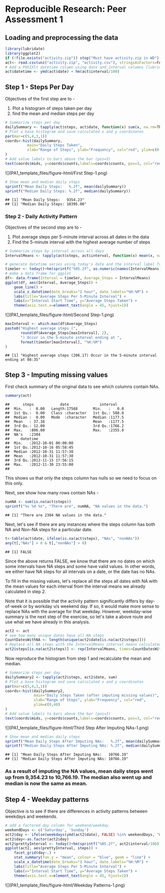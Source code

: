 # Reproducible Research: Peer Assessment 1


## Loading and preprocessing the data

```r
library(lubridate)
library(ggplot2)
if (!file.exists("activity.zip")) stop("Must have activity.zip in WD")
act<- read.csv(unz("activity.zip", "activity.csv"), stringsAsFactors=FALSE)
# Add a POSIXlt datetime column using date and interval columns (lubridate)
act$datetime <- ymd(act$date) + hm(act$interval/100)
```


## Step 1 - Steps Per Day

Objectives of the first step are to - 

1. Plot a histogram of steps taken per day 
2. find the mean and median steps per day


```r
# Summarize steps per day
dailySummary <- tapply(act$steps, act$date, function(x) sum(x, na.rm=TRUE))
# Plot a base histogram and save calculated x and y coordinates
par(mar=c(5,4,3,1))
coords<-hist(dailySummary,
		  main="Daily Steps Taken", 
		  xlab="Range of Steps", ylab="Frequency", col="red", ylim=c(0,35)
) 
# Add value labels to bars above the bar (pos=3)
text(coords$mids, y=coords$counts,labels=coords$counts, pos=3, col="red")
```

![](PA1_template_files/figure-html/First Step-1.png)<!-- -->

```r
# Show mean and median daily steps
sprintf("Mean Daily Steps:   %.2f", mean(dailySummary))
sprintf("Median Daily Steps: %.2f", median(dailySummary))
```

```
## [1] "Mean Daily Steps:   9354.23"
## [1] "Median Daily Steps: 10395.00"
```


### Step 2 - Daily Activity Pattern 

Objectives of the second step are to -   
1. Plot average steps per 5-minute interval across all dates in the data 
2. Find the 5-minute interval with the highest average number of steps 

```r
# Summarize steps by interval across all days 
IntervalMeans <- tapply(act$steps, act$interval, function(x) mean(x, na.rm=TRUE))

# generate datetime series using today's date and the interval label from summary
timeSer <- today()+hm(sprintf("%05.2f", as.numeric(names(IntervalMeans))/100))
# make a data frame for ggplot
df<- data.frame(Interval = timeSer, Average_Steps = IntervalMeans)
ggplot(df, aes(Interval, Average_Steps)) + 
	geom_line() +
	scale_x_datetime(date_breaks="1 hour", date_labels="%H:%M") +
	labs(title="Average Steps Per 5-Minute Interval") + 
	labs(x="Interval Start Time", y="Average Steps Taken") +
	theme(axis.text.x=element_text(angle = 45, hjust=1))
```

![](PA1_template_files/figure-html/Second Step-1.png)<!-- -->

```r
maxInterval <- which.max(df$Average_Steps)
paste0("Highest average steps (", 
	   round(df$Average_Steps[maxInterval], 2),
	   ") Occur in the 5-minute interval ending at ", 
	   format(timeSer[maxInterval], "%H:%M")
)
```

```
## [1] "Highest average steps (206.17) Occur in the 5-minute interval ending at 08:35"
```


## Step 3 - Imputing missing values
First check summary of the original data to see which columns contain NAs.

```r
summary(act)
```

```
##      steps            date              interval     
##  Min.   :  0.00   Length:17568       Min.   :   0.0  
##  1st Qu.:  0.00   Class :character   1st Qu.: 588.8  
##  Median :  0.00   Mode  :character   Median :1177.5  
##  Mean   : 37.38                      Mean   :1177.5  
##  3rd Qu.: 12.00                      3rd Qu.:1766.2  
##  Max.   :806.00                      Max.   :2355.0  
##  NA's   :2304                                        
##     datetime                  
##  Min.   :2012-10-01 00:00:00  
##  1st Qu.:2012-10-16 05:58:45  
##  Median :2012-10-31 11:57:30  
##  Mean   :2012-10-31 11:57:30  
##  3rd Qu.:2012-11-15 17:56:15  
##  Max.   :2012-11-30 23:55:00  
## 
```

This shows us that only the steps column has nulls so we need to focus on this only.

Next, see show how many rows contain NAs - 

```r
numNA <- sum(is.na(act$steps))
sprintf("%s %d %s", "There are", numNA, "NA values in the data.")
```

```
## [1] "There are 2304 NA values in the data."
```

Next, let's see if there are any instances where the steps column has both NA and Non-NA steps for a particular date.

```r
t<-table(act$date, ifelse(is.na(act$steps), "NAs", "nonNAs"))
any(t[,"NAs"] > 0 & t[,"nonNAs"] > 0)
```

```
## [1] FALSE
```
Since the above returns FALSE, we know that there are no dates on which some intervals have NA steps and some have valid values. In other words, we either have NA steps for all intervals on a date, or the date has no NAs.

To fill in the missing values, let's replace all the steps all dates with NA with  the mean values for each interval from the interval means we already calculated in step 2.

Note that it is possible that the activity pattern significantly differs by day-of-week or by workday v/s weekend day.  If so, it would make more sense to replace NAs with the average for that weekday.  However, weekday-wise summary is the next step of the exercise, so let's take a above route and use what we have already in this analysis.


```r
act2 <- act
# see how many unique dates have all-NA steps 
CountDatesWithNA <- length(unique(act2$date[is.na(act2$steps)])) 
# Replace all NA steps with the IntervalMeans interval means calculated in step 1
act2$steps[is.na(act2$steps)] <- rep(IntervalMeans, times=CountDatesWithNA)
```

Now reproduce the histogram from step 1 and recalculate the mean and median.


```r
# Summarize steps per day
dailySummary2 <- tapply(act2$steps, act2$date, sum)
# Plot a base histogram and save calculated x and y coordinates
par(mar=c(5,4,3,1))
coords<-hist(dailySummary2,
			 main="Daily Steps Taken (after imputing missing values)", 
			 xlab="Range of Steps", ylab="Frequency", col="red",
			 ylim=c(0,40)
) 
# Add value labels to bars above the bar (pos=3)
text(coords$mids, y=coords$counts,labels=coords$counts, pos=3, col="red")
```

![](PA1_template_files/figure-html/Third Step After Imputing NAs-1.png)<!-- -->

```r
# Show mean and median daily steps
sprintf("Mean Daily Steps After Imputing NAs:   %.2f", mean(dailySummary2))
sprintf("Median Daily Steps After Imputing NAs: %.2f", median(dailySummary2))
```

```
## [1] "Mean Daily Steps After Imputing NAs:   10766.19"
## [1] "Median Daily Steps After Imputing NAs: 10766.19"
```

### As a result of imputing the NA values, mean daily steps went up from 9,354.23 to 10,766.19.  The median also went up and median is now the same as mean.


## Step 4 - Weekday patterns

Objective is to see if there are differences in activity patterns between weekdays and weekends.


```r
# add a factored day column for weekend/weekday
weekendDays <- c('Saturday', 'Sunday')
act2$day <- ifelse(weekdays(ymd(act2$date), FALSE) %in% weekendDays, "Weekend", "Weekday") 
act2$day<-as.factor(act2$day)
act2$prettyInterval <- today()+hm(sprintf("%05.2f", act2$interval/100))
ggplot(act2, aes(prettyInterval, steps)) +
	facet_grid(day~.) +
	stat_summary(fun.y = "mean", colour = "blue", geom = "line") +
	scale_x_datetime(date_breaks="1 hour", date_labels="%H:%M") +
	labs(title="Average Steps Per 5-Minute Interval") + 
	labs(x="Interval Start Time", y="Average Steps Taken") +
	theme(axis.text.x=element_text(angle = 45, hjust=1))
```

![](PA1_template_files/figure-html/Weekday Patterns-1.png)<!-- -->




